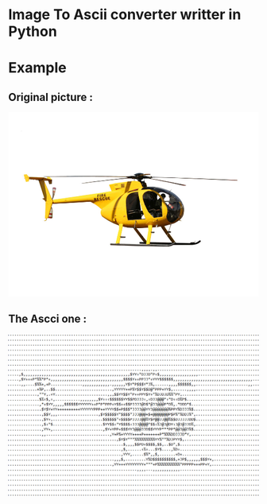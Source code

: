 ﻿# Image To Ascii converter writter in Python
 
 # Example
 
 ## Original picture : 
 ![alt text](https://github.com/TheoManea/Image-To-Ascii/blob/main/helico.jpg?raw=true)
 ## The Ascci one : 
 ![alt text](https://github.com/TheoManea/Image-To-Ascii/blob/main/ascii.PNG?raw=true)
